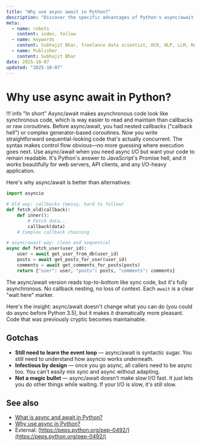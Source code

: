 ```yaml
---
title: "Why use async await in Python?"
description: "Discover the specific advantages of Python's async/await syntax over older async patterns and when to adopt it."
meta:
  - name: robots
    content: index, follow
  - name: keywords
    content: Subhajit Bhar, freelance data scientist, OCR, NLP, LLM, RAG, knowledge base, python, async await, benefits, syntax
  - name: Publisher
    content: Subhajit Bhar
date: 2025-10-07
updated: "2025-10-07"
---
```


# Why use async await in Python?

<!-- more -->

!!! info "In short"
    Async/await makes asynchronous code look like synchronous code, which is way easier to read and maintain than callbacks or raw coroutines. Before async/await, you had nested callbacks ("callback hell") or complex generator-based coroutines. Now you write straightforward sequential-looking code that's actually concurrent. The syntax makes control flow obvious—no more guessing where execution goes next. Use async/await when you need async I/O but want your code to remain readable. It's Python's answer to JavaScript's Promise hell, and it works beautifully for web servers, API clients, and any I/O-heavy application.

Here's why async/await is better than alternatives:

```python
import asyncio

# Old way: callbacks (messy, hard to follow)
def fetch_old(callback):
    def inner():
        # Fetch data...
        callback(data)
    # Complex callback chaining

# async/await way: clean and sequential
async def fetch_user(user_id):
    user = await get_user_from_db(user_id)
    posts = await get_posts_for_user(user_id)
    comments = await get_comments_for_posts(posts)
    return {"user": user, "posts": posts, "comments": comments}
```

The async/await version reads top-to-bottom like sync code, but it's fully asynchronous. No callback nesting, no loss of context. Each `await` is a clear "wait here" marker.

Here's the insight: async/await doesn't change what you can do (you could do async before Python 3.5), but it makes it dramatically more pleasant. Code that was previously cryptic becomes maintainable.

## Gotchas

* **Still need to learn the event loop** — async/await is syntactic sugar. You still need to understand how asyncio works underneath.
* **Infectious by design** — once you go async, all callers need to be async too. You can't easily mix sync and async without adapting.
* **Not a magic bullet** — async/await doesn't make slow I/O fast. It just lets you do other things while waiting. If your I/O is slow, it's still slow.

## See also

* [What is async and await in Python?](what-is-async-and-await-in-python.md)
* [Why use async in Python?](why-use-async-in-python.md)
* External: [https://peps.python.org/pep-0492/](https://peps.python.org/pep-0492/)

<script type="application/ld+json">
{
  "@context": "https://schema.org",
  "@type": "FAQPage",
  "mainEntity": [{
    "@type": "Question",
    "name": "Why use async await in Python?",
    "acceptedAnswer": {
      "@type": "Answer",
      "text": "Async/await makes asynchronous code readable by letting you write sequential-looking code that's actually concurrent. It avoids callback hell and complex generator-based coroutines, making control flow obvious and code maintainable."
    }
  }]
}
</script>

